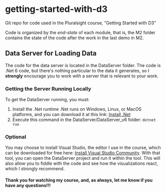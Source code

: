 # getting-started-with-d3
Git repo for code used in the Pluralsight course, "Getting Started with D3"

Code is organized by the *end-state* of each module, that is, the M2 folder contains the state of the code after the work in the last demo in M2.

## Data Server for Loading Data
The code for the data server is located in the DataServer folder. The code is .Net 6 code, but there's nothing particular to the data it generates, so I **strongly** encourage you to work with a server that is relevant to your work.

### Getting the Server Running Locally
To get the DataServer running, you must:
1. Install the .Net runtime
.Net runs on Windows, Linux, or MacOS platforms, and you can download it at this link: [Install .Net](http://https://docs.microsoft.com/en-us/dotnet/core/install/windows?tabs=net60 "Install .Net")
2. Execute this command in the DataServer/DataServer_v6 folder: `dotnet run`

### Optional
You may choose to install Visual Studio, the editor I use in the course, which can be downloaded for free here: [Install Visual Studio Community](https://visualstudio.microsoft.com/vs/community/ "Install Visual Studio Community"). With that tool, you can open the DataServer project and run it within the tool. This will also allow you to fiddle with the code and see how the visualizations react, which I strongly recommend.

#### Thank you for watching my course, and, as always, let me know if you have any questions!!!
